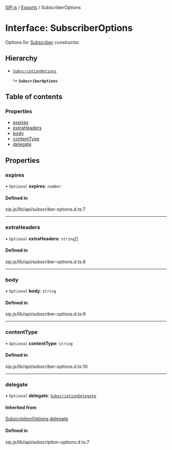 [SIP.js](../README.md) / [Exports](../modules.md) / SubscriberOptions

# Interface: SubscriberOptions

Options for [Subscriber](../classes/Subscriber.md) constructor.

## Hierarchy

- [`SubscriptionOptions`](SubscriptionOptions.md)

  ↳ **`SubscriberOptions`**

## Table of contents

### Properties

- [expires](SubscriberOptions.md#expires)
- [extraHeaders](SubscriberOptions.md#extraheaders)
- [body](SubscriberOptions.md#body)
- [contentType](SubscriberOptions.md#contenttype)
- [delegate](SubscriberOptions.md#delegate)

## Properties

### expires

• `Optional` **expires**: `number`

#### Defined in

sip.js/lib/api/subscriber-options.d.ts:7

___

### extraHeaders

• `Optional` **extraHeaders**: `string`[]

#### Defined in

sip.js/lib/api/subscriber-options.d.ts:8

___

### body

• `Optional` **body**: `string`

#### Defined in

sip.js/lib/api/subscriber-options.d.ts:9

___

### contentType

• `Optional` **contentType**: `string`

#### Defined in

sip.js/lib/api/subscriber-options.d.ts:10

___

### delegate

• `Optional` **delegate**: [`SubscriptionDelegate`](SubscriptionDelegate.md)

#### Inherited from

[SubscriptionOptions](SubscriptionOptions.md).[delegate](SubscriptionOptions.md#delegate)

#### Defined in

sip.js/lib/api/subscription-options.d.ts:7
